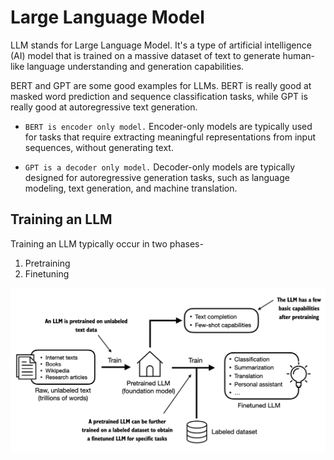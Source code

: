 # Large Language Model

LLM stands for Large Language Model. It's a type of artificial intelligence (AI) model that is trained on a massive dataset of text to generate human-like language understanding and generation capabilities.

BERT and GPT are some good examples for LLMs. BERT is really good at masked word prediction and sequence classification tasks, while GPT is really good at autoregressive text generation.

- `BERT is encoder only model.` Encoder-only models are typically used for tasks that require extracting meaningful representations from input sequences, without generating text.

- `GPT is a decoder only model.` Decoder-only models are typically designed for autoregressive generation tasks, such as language modeling, text generation, and machine translation.
    


## Training an LLM
Training an LLM typically occur in two phases-
1. Pretraining 
2. Finetuning

![alt text](image-19.png)



